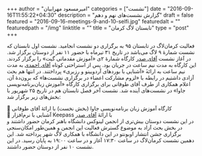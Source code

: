 +++
author = "امیرمسعود مهرابیان"
categories = ["نشست"]
date = "2016-09-16T11:55:22+04:30"
description = "گزارش نشست‌های نهم و دهم"
draft = false
featured = "2016-09-16-meetings-9-and-10-selfi.jpg"
featuredalt = ""
featuredpath = "/img"
linktitle = ""
title = "تابستان لاگ کرمان"
type = "post"
+++

فعالیت کرمان‌لاگ در تابستان ۹۵ به برگزاری دو نشست انجامید. نشست اول تابستان که نشست شمارهٔ ۹ لاگ می‌باشد در تاریخ ۳۱ تیرماه با حضور ۱۱ نفر از دوستان برگزار شد. در آغاز نشست [آقای صدر](https://www.linkedin.com/in/msadr) کارگاه شمارهٔ ۲ی «آموزش مقدماتی گیت» را برگزار کردند. این کارگاه به مدت نیم ساعت در جریان بود. پس از استراحتی کوتاه [آقای احمدی](https://github.com/samsam-ahmadi) به مدت نیم ساعت به ارائه‌‌ٔ «آشنایی با بوردهای آردویینو و رزبری» پرداختند. در انتها هم بحث آزادی داشتیم در رابطه با «لزوم مشارکت اعضاء در برگزاری نشست‌ها» که برون‌دهٔ آن، اعلام همکاری از طرف آقای طوفانی برای برگزاری کارگاه «آموزش زبان‌برنامه‌نویسی جاوا» در نشست‌های آینده شد.
نشست آخر فصل تابستان هم در تاریخ ۲۵ شهریور با بخش‌های زیر برگزار شد:

<!--more-->

🔹 کارگاه آموزش زبان برنامه‌نویسی جاوا (بخش نخست) با ارائهٔ آقای طوفانی
<br>
🔹 آشنایی با نرم‌افزار Keepass با ارائهٔ [آقای صدر](https://www.linkedin.com/in/msadr)
<br>
در این نشست دوستان بیش‌تری از انجمن لینوکس دانشگاه باهنر کرمان حضور داشتند و در بخش بحث آزاد به موضوع گسترش فعالیت این انجمن و همین‌طور امکان‌سنجی برگزاری جشن انتشار اوبونتو در این دانشگاه با همکاری لاگ شهر پرداخته شد.
این دهمین نشست کرمان‌لاگ در ساعت ۱۷:۳۰ آغاز و در ساعت ۱۹:۰۰ به پایان رسید. در این نشست ۱۰ نفر از دوستان حضور داشتند.

